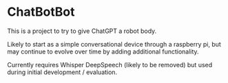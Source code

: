 # ChatBotBot


This is a project to try to give ChatGPT a robot body. 

Likely to start as a simple conversational device through a raspberry pi, but may continue to evolve over time by adding additional functionality.


Currently requires 
Whisper
DeepSpeech (likely to be removed) but used during initial development / evaluation.
